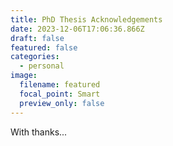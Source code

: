 ```yaml
---
title: PhD Thesis Acknowledgements
date: 2023-12-06T17:06:36.866Z
draft: false
featured: false
categories:
  - personal
image:
  filename: featured
  focal_point: Smart
  preview_only: false
---
```


With thanks... 

